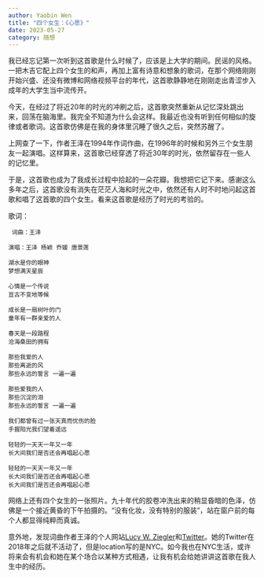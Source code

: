 ```yaml
---
author: Yaobin Wen
title: "四个女生：《心愿》"
date: 2023-05-27
category: 随想
---
```


我已经忘记第一次听到这首歌是什么时候了，应该是上大学的期间。民谣的风格。一把木吉它配上四个女生的和声，再加上富有诗意和想象的歌词，在那个网络刚刚开始兴盛、还没有微博和网络视频平台的年代，这首歌静静地在刚刚走出青涩步入成年的大学生当中流传开。

今天，在经过了将近20年的时光的冲刷之后，这首歌突然重新从记忆深处跳出来，回荡在脑海里。我完全不知道为什么会这样。我最近也没有听到任何相似的旋律或者歌词。这首歌仿佛是在我的身体里沉睡了很久之后，突然苏醒了。

上网查了一下，作者王泽在1994年作词作曲，在1996年的时候和另外三个女生朋友一起演唱。这样算来，这首歌已经穿透了将近30年的时光，依然留存在一些人的记忆里。

于是，这首歌也成为了我成长过程中拾起的一朵花瓣。我想把它记下来。感谢这么多年之后，这首歌没有消失在茫茫人海和时光之中，依然还有人时不时地问起这首歌和唱了这首歌的四个女生。看来这首歌是经历了时光的考验的。

歌词：

```
 词曲：王泽

演唱：王泽 杨颖 乔媛 唐景莲

湖水是你的眼神
梦想满天星辰

心情是一个传说
亘古不变地等候

成长是一扇树叶的门
童年有一群亲爱的人

春天是一段路程
沧海桑田的拥有

那些我爱的人
那些离逝的风
那些永远的誓言 一遍一遍

那些爱我的人
那些沉淀的泪
那些永远的誓言 一遍一遍

我们都曾有过一张天真而忧伤的脸
手握阳光我们望着遥远

轻轻的一天天一年又一年
长大间我们是否还会再唱起心愿

轻轻的一天天一年又一年
长大间我们是否还会再唱起心愿
长大间我们是否还会再唱起心愿
```

网络上还有四个女生的一张照片。九十年代的胶卷冲洗出来的稍显昏暗的色泽，仿佛是一个接近黄昏的下午拍摄的。“没有化妆，没有特别的服装”，站在窗户前的每个人都显得纯粹而真诚。

意外地，发现词曲作者王泽的个人网站[Lucy W. Ziegler](https://www.lucywz.com/)和[Twitter](https://twitter.com/lucy_wz)。她的Twitter在2018年之后就不活动了，但是location写的是NYC。如今我也在NYC生活，或许将来会有机会和她在某个场合以某种方式相遇，让我有机会给她讲讲这首歌在我人生中的经历。
